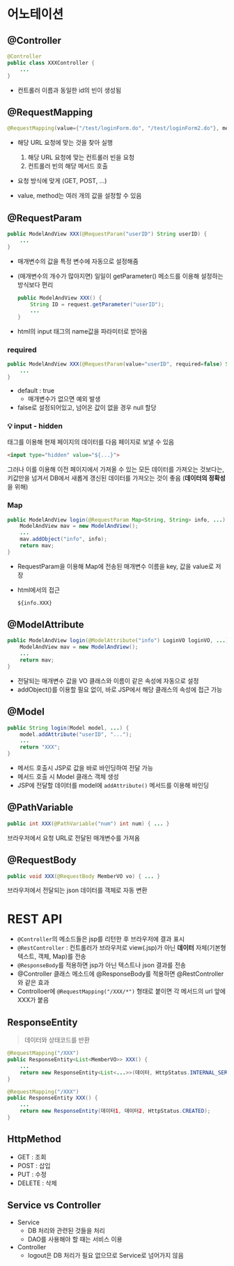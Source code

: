 # 어노테이션

## @Controller

```java
@Controller
public class XXXController {
    ...
}
```

-  컨트롤러 이름과 동일한  id의 빈이 생성됨

## @RequestMapping

```java
@RequestMapping(value={"/test/loginForm.do", "/test/loginForm2.do"}, method={RequestMethod.GET, RequestMethod.POST})
```

- 해당 URL 요청에 맞는 것을 찾아 실행
  1. 해당 URL 요청에 맞는 컨트롤러 빈을 요청
  2. 컨트롤러 빈의 해당 메서드 호출
- 요청 방식에 맞게 (GET, POST, ...)

- value, method는 여러 개의 값을 설정할 수 있음

## @RequestParam

```java
public ModelAndView XXX(@RequestParam("userID") String userID) {
    ...
}
```

- 매개변수의 값을 특정 변수에 자동으로 설정해줌

- (매개변수의 개수가 많아지면) 일일이 getParameter() 메소드를 이용해 설정하는 방식보다 편리

  ```java
  public ModelAndView XXX() {
      String ID = request.getParameter("userID");
      ...
  }
  ```

- html의 input 태그의 name값을 파라미터로 받아옴

### required

```java
public ModelAndView XXX(@RequestParam(value="userID", required=false) String userID) {
    ...
}
```

- default : true
  - 매개변수가 없으면 예외 발생
- false로 설정되어있고, 넘어온 값이 없을 경우 null 할당 

### :bulb: input - hidden

태그를 이용해 현재 페이지의 데이터를 다음 페이지로 보낼 수 있음

```html
<input type="hidden" value="${...}">
```

그러나 이를 이용해 이전 페이지에서 가져올 수 있는 모든 데이터를 가져오는 것보다는, 키값만을 넘겨서 DB에서 새롭게 갱신된 데이터를 가져오는 것이 좋음 (**데이터의 정확성**을 위해)

### Map

```java
public ModelAndView login(@RequestParam Map<String, String> info, ...) {
    ModelAndView mav = new ModelAndView();
    ...
    mav.addObject("info", info);
    return mav;
}
```

- RequestParam을 이용해 Map에 전송된 매개변수 이름을 key, 값을 value로 저장

- html에서의 접근

  ```html
  ${info.XXX}
  ```

## @ModelAttribute

```java
public ModelAndView login(@ModelAttribute("info") LoginVO loginVO, ...) {
    ModelAndView mav = new ModelAndView();
    ...
    return mav;
}
```

- 전달되는 매개변수 값을 VO 클래스와 이름이 같은 속성에 자동으로 설정
- addObject()를 이용할 필요 없이, 바로 JSP에서 해당 클래스의 속성에 접근 가능

## @Model

```java
public String login(Model model, ...) {
	model.addAttribute("userID", "...");
    ...
    return "XXX";
}
```

- 메서드 호출시 JSP로 값을 바로 바인딩하여 전달 가능
- 메서드 호출 시 Model 클래스 객체 생성
- JSP에 전달할 데이터를 model에 `addAttribute()` 메서드를 이용해 바인딩

## @PathVariable

```java
public int XXX(@PathVariable("num") int num) { ... }
```

브라우저에서 요청 URL로 전달된 매개변수를 가져옴

## @RequestBody

```java
public void XXX(@RequestBody MemberVO vo) { ... }
```

브라우저에서 전달되는 json 데이터를 객체로 자동 변환



# REST API

- `@Controller`의 메소드들은 jsp를 리턴한 후 브라우저에 결과 표시
- `@RestController` : 컨트롤러가 브라우저로 view(.jsp)가 아닌 **데이터** 자체(기본형 텍스트, 객체, Map)를 전송
- `@ResponseBody`를 적용하면 jsp가 아닌 텍스트나 json 결과를 전송
- @Controller 클래스 메소드에 @ResponseBody를 적용하면 @RestController와 같은 효과
- Controlloer에 `@RequestMapping("/XXX/*")` 형태로 붙이면 각 메서드의 url 앞에 XXX가 붙음

## ResponseEntity

> 데이터와 상태코드를 반환

```java
@RequestMapping("/XXX")
public ResponseEntity<List<MemberVO>> XXX() {
    ...
    return new ResponseEntity<List<...>>(데이터, HttpStatus.INTERNAL_SERVER_ERROR);
}
```

```java
@RequestMapping("/XXX")
public ResponseEntity XXX() {
    ...
    return new ResponseEntity(데이터1, 데이터2, HttpStatus.CREATED);
}
```

## HttpMethod

- GET : 조회
- POST : 삽입
- PUT : 수정
- DELETE : 삭제

## Service vs Controller

- Service
  - DB 처리와 관련된 것들을 처리
  - DAO를 사용해야 할 때는 서비스 이용
- Controller
  - logout은 DB 처리가 필요 없으므로 Service로 넘어가지 않음

